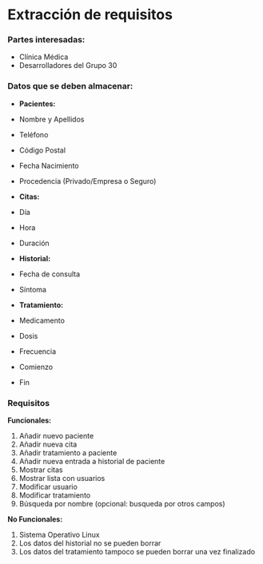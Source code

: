 # Extracción de requisitos

### Partes interesadas:
* Clínica Médica
* Desarrolladores del Grupo 30

### Datos que se deben almacenar:
* **Pacientes:**
 * Nombre y Apellidos
 * Teléfono
 *  Código Postal
 *  Fecha Nacimiento
 *  Procedencia (Privado/Empresa o Seguro)

* **Citas:**
 *  Día
 *  Hora
 *  Duración

* **Historial:**
 *  Fecha de consulta
 *  Síntoma

* **Tratamiento:**
 *  Medicamento
 *  Dosis
 *  Frecuencia
 *  Comienzo
 *  Fin

### Requisitos

**Funcionales:**
1. Añadir nuevo paciente
2. Añadir nueva cita
3. Añadir tratamiento a paciente
4. Añadir nueva entrada a historial de paciente
5. Mostrar citas
6. Mostrar lista con usuarios
7. Modificar usuario
8. Modificar tratamiento
9. Búsqueda por nombre (opcional: busqueda por otros campos)

**No Funcionales:**
1. Sistema Operativo Linux
2. Los datos del historial no se pueden borrar
3. Los datos del tratamiento tampoco se pueden borrar una vez finalizado
